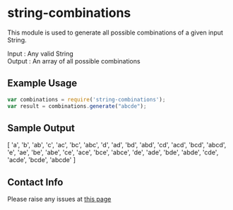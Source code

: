 # string-combinations

This module is used to generate all possible combinations of a given input String.

Input : Any valid String  
Output : An array of all possible combinations  

## Example Usage
```javascript
var combinations = require('string-combinations');
var result = combinations.generate("abcde");
```
## Sample Output  
[ 'a',
  'b',
  'ab',
  'c',
  'ac',
  'bc',
  'abc',
  'd',
  'ad',
  'bd',
  'abd',
  'cd',
  'acd',
  'bcd',
  'abcd',
  'e',
  'ae',
  'be',
  'abe',
  'ce',
  'ace',
  'bce',
  'abce',
  'de',
  'ade',
  'bde',
  'abde',
  'cde',
  'acde',
  'bcde',
  'abcde' ]

## Contact Info  
Please raise any issues at [this page](https://github.com/lalith26/combinations-generator/issues)
